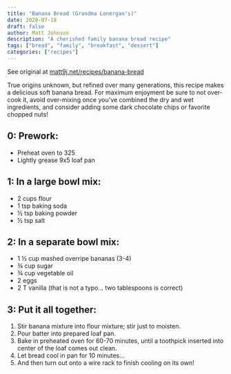```yaml
---
title: "Banana Bread (Grandma Lonergan's)"
date: 2020-07-18
draft: false
author: Matt Johnson
description: "A cherished family banana bread recipe"
tags: ["bread", "family", "breakfast", "dessert"]
categories: ["recipes"]
---
```


See original at [matt9j.net/recipes/banana-bread](https://matt9j.net/recipes/banana-bread)

True origins unknown, but refined over many generations, this recipe
makes a delicious soft banana bread. For maximum enjoyment be sure to
not over-cook it, avoid over-mixing once you've combined the dry and
wet ingredients, and consider adding some dark chocolate chips or
favorite chopped nuts!

## 0: Prework:

- Preheat oven to 325
- Lightly grease 9x5 loaf pan

## 1: In a large bowl mix:

- 2 cups flour
- 1 tsp baking soda
- ½ tsp baking powder
- ½ tsp salt

## 2: In a separate bowl mix:

- 1 ½ cup mashed overripe bananas (3-4)
- ¾ cup sugar
- ¾ cup vegetable oil
- 2 eggs
- 2 T vanilla (that is not a typo... two tablespoons is correct)

## 3: Put it all together:

1. Stir banana mixture into flour mixture; stir just to moisten.
2. Pour batter into prepared loaf pan.
3. Bake in preheated oven for 60-70 minutes, until a toothpick
   inserted into center of the loaf comes out clean.
4. Let bread cool in pan for 10 minutes...
5. And then turn out onto a wire rack to finish cooling on its own!
